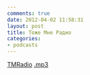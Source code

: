 ```yaml
---
comments: true
date: 2012-04-02 11:58:31
layout: post
title: Тоже Мне Радио
categories:
- podcasts
---
```


[TMRadio](http://www.tmradio.net/) [.mp3](http://stream.tmradio.net:8180/live.mp3)
